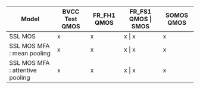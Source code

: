 | **Model**                                                                                                                       | BVCC Test         QMOS                                                                                                                  | FR_FH1          QMOS                                                                                                      | FR_FS1            QMOS \| SMOS                                                                                                                                                                                                    | SOMOS               QMOS                                                                                               |
| ------------------------------------------------------------------------------------------------------------------------------- | --------------------------------------------------------------------------------------------------------------------------------------- | ------------------------------------------------------------------------------------------------------------------------- | --------------------------------------------------------------------------------------------------------------------------------------------------------------------------------------------------------------------------------- | ---------------------------------------------------------------------------------------------------------------------- |
| SSL MOS                                                                                                                         | x                                                                                                                                       | x                                                                                                                         | x \| x                                                                                                                                                                                                                            | x                                                                                                                      |
| SSL MOS MFA : mean pooling                                                                                                      | x                                                                                                                                       | x                                                                                                                         | x \| x                                                                                                                                                                                                                            | x                                                                                                                      |
| SSL MOS MFA : attentive pooling                                                                                                 | x                                                                                                                                       | x                                                                                                                         | x \| x                                                                                                                                                                                                                            | x                                                                                                                      |
